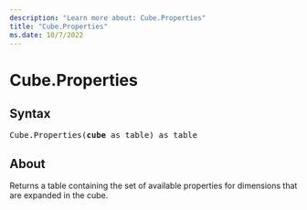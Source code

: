 ```yaml
---
description: "Learn more about: Cube.Properties"
title: "Cube.Properties"
ms.date: 10/7/2022
---
```

# Cube.Properties

## Syntax

<pre>
Cube.Properties(<b>cube</b> as table) as table
</pre>

## About

Returns a table containing the set of available properties for dimensions that are expanded in the cube.
